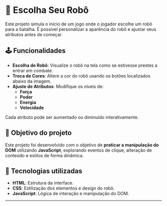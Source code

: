 # 🤖 Escolha Seu Robô

Este projeto simula o início de um jogo onde o jogador escolhe um robô para a batalha. É possível personalizar a aparência do robô e ajustar seus atributos antes de começar.

## 🕹️ Funcionalidades
- **Escolha de Robô**: Visualize o robô na tela como se estivesse prestes a entrar em combate.
- **Troca de Cores**: Altere a cor do robô usando os botões localizados abaixo da imagem.
- **Ajuste de Atributos**: Modifique os níveis de:
  - **Força**
  - **Poder**
  - **Energia**
  - **Velocidade**

Cada atributo pode ser aumentado ou diminuído interativamente.

## 🎯 Objetivo do projeto
Este projeto foi desenvolvido com o objetivo de **praticar a manipulação do DOM** utilizando **JavaScript**, explorando eventos de clique, alteração de conteúdo e estilos de forma dinâmica.

## 🚀 Tecnologias utilizadas
- **HTML**: Estrutura da interface.
- **CSS**: Estilização dos elementos e design do robô.
- **JavaScript**: Lógica de interação e manipulação do DOM.

---


